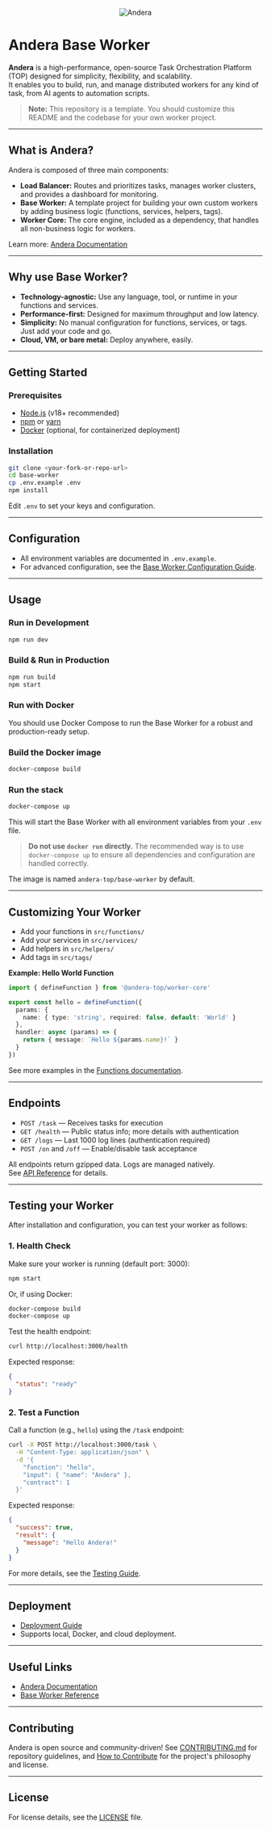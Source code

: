 <p align="center">
  <img src="https://andera.top/img/github.png" alt="Andera" style="max-width: 100%; height: auto;"/>
</p>

# Andera Base Worker

**Andera** is a high-performance, open-source Task Orchestration Platform (TOP) designed for simplicity, flexibility, and scalability.  
It enables you to build, run, and manage distributed workers for any kind of task, from AI agents to automation scripts.

> **Note:** This repository is a template. You should customize this README and the codebase for your own worker project.

---

## What is Andera?

Andera is composed of three main components:
- **Load Balancer:** Routes and prioritizes tasks, manages worker clusters, and provides a dashboard for monitoring.
- **Base Worker:** A template project for building your own custom workers by adding business logic (functions, services, helpers, tags).
- **Worker Core:** The core engine, included as a dependency, that handles all non-business logic for workers.

Learn more: [Andera Documentation](https://andera.top/docs/)

---

## Why use Base Worker?

- **Technology-agnostic:** Use any language, tool, or runtime in your functions and services.
- **Performance-first:** Designed for maximum throughput and low latency.
- **Simplicity:** No manual configuration for functions, services, or tags. Just add your code and go.
- **Cloud, VM, or bare metal:** Deploy anywhere, easily.

---

## Getting Started

### Prerequisites

- [Node.js](https://nodejs.org/) (v18+ recommended)
- [npm](https://www.npmjs.com/) or [yarn](https://yarnpkg.com/)
- [Docker](https://www.docker.com/) (optional, for containerized deployment)

### Installation

```sh
git clone <your-fork-or-repo-url>
cd base-worker
cp .env.example .env
npm install
```

Edit `.env` to set your keys and configuration.

---

## Configuration

- All environment variables are documented in `.env.example`.
- For advanced configuration, see the [Base Worker Configuration Guide](https://andera.top/docs/base-worker/configuration/).

---

## Usage

### Run in Development

```sh
npm run dev
```

### Build & Run in Production

```sh
npm run build
npm start
```

### Run with Docker

You should use Docker Compose to run the Base Worker for a robust and production-ready setup.

### Build the Docker image

```sh
docker-compose build
```

### Run the stack

```sh
docker-compose up
```

This will start the Base Worker with all environment variables from your `.env` file.

> **Do not use `docker run` directly.** The recommended way is to use `docker-compose up` to ensure all dependencies and configuration are handled correctly.

The image is named `andera-top/base-worker` by default.

---

## Customizing Your Worker

- Add your functions in `src/functions/`
- Add your services in `src/services/`
- Add helpers in `src/helpers/`
- Add tags in `src/tags/`

**Example: Hello World Function**

```typescript
import { defineFunction } from '@andera-top/worker-core'

export const hello = defineFunction({
  params: {
    name: { type: 'string', required: false, default: 'World' }
  },
  handler: async (params) => {
    return { message: `Hello ${params.name}!` }
  }
})
```

See more examples in the [Functions documentation](https://andera.top/docs/base-worker/functions/).

---

## Endpoints

- `POST /task` — Receives tasks for execution
- `GET /health` — Public status info; more details with authentication
- `GET /logs` — Last 1000 log lines (authentication required)
- `POST /on` and `/off` — Enable/disable task acceptance

All endpoints return gzipped data. Logs are managed natively.  
See [API Reference](https://andera.top/docs/base-worker/usage/) for details.

---

## Testing your Worker

After installation and configuration, you can test your worker as follows:

### 1. Health Check

Make sure your worker is running (default port: 3000):

```bash
npm start
```
Or, if using Docker:
```bash
docker-compose build
docker-compose up
```

Test the health endpoint:
```bash
curl http://localhost:3000/health
```
Expected response:
```json
{
  "status": "ready"
}
```

### 2. Test a Function

Call a function (e.g., `hello`) using the `/task` endpoint:
```bash
curl -X POST http://localhost:3000/task \
  -H "Content-Type: application/json" \
  -d '{
    "function": "hello",
    "input": { "name": "Andera" },
    "contract": 1
  }'
```
Expected response:
```json
{
  "success": true,
  "result": {
    "message": "Hello Andera!"
  }
}
```

For more details, see the [Testing Guide](https://andera.top/docs/base-worker/test/).

---

## Deployment

- [Deployment Guide](https://andera.top/docs/base-worker/deployment/)
- Supports local, Docker, and cloud deployment.

---

## Useful Links

- [Andera Documentation](https://andera.top/docs/)
- [Base Worker Reference](https://andera.top/docs/base-worker/)

---

## Contributing

Andera is open source and community-driven!
See [CONTRIBUTING.md](CONTRIBUTING.md) for repository guidelines, and [How to Contribute](https://andera.top/docs/contribute) for the project's philosophy and license.

---

## License

For license details, see the [LICENSE](LICENSE) file.